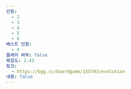 ```yaml
---
인원:
  - 2
  - 3
  - 4
  - 5
  - 6
베스트 인원:
  - 4
플레이 여부: false
복잡도: 2.43
링크:
  - https://bgg.cc/boardgame/155703/evolution
내용: false
---
```

